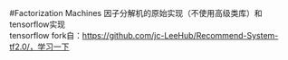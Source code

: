 #Factorization Machines 因子分解机的原始实现（不使用高级类库）和tensorflow实现  
tensorflow fork自：https://github.com/jc-LeeHub/Recommend-System-tf2.0/，学习一下
  
